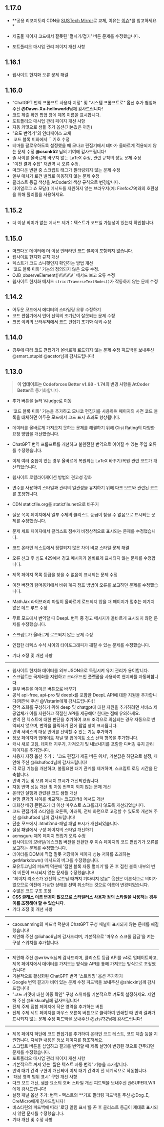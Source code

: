 ## 1.17.0

- \*\*공용 리포지토리 CDN을 [SUSTech Mirror](https://mirrors.sustech.edu.cn/help/cdnjs.html)로 교체, 이유는 [이슈](https://github.com/beijixiaohu/OJBetter/issues/151)\*를 참고하세요. \*

- 제출물 페이지 코드에서 잘못된 '펼치기/접기' 버튼 문제를 수정했습니다.

- 포트폴리오 매시업 관리 페이지 개선 사항

## 1.16.1

- 웹사이트 현지화 오류 문제 해결

## 1.16.0

- "ChatGPT 번역 프롬프트 사용자 지정" 및 "시스템 프롬프트로" 옵션 추가 협업해 주신 **@Dawn-Xu-helloworld**님께 감사드립니다!
- 코드 제출 확인 팝업 창에 제목 이름을 표시합니다.
- 포트폴리오 매시업 관리 페이지 개선 사항
- 자동 커밋으로 샘플 추가 옵션(기본값은 꺼짐)
- "요도 번역기"의 인터페이스 교체
- &nbsp;코드 블록 미화에서 \`\` 기호 수정
- 테마를 팔로우하도록 설정했을 때 모나코 편집기에서 테마가 올바르게 적용되지 않는 문제 수정 **@cscnk52** 님의 기여에 감사드립니다!
- 줄 사이를 올바르게 바꾸지 않는 LaTeX 수정, 관련 규칙의 성능 문제 수정
- "이전 결과 수집" 재번역 시 오류 수정.
- 마크다운 변환 중 스크립트 태그가 필터링되지 않는 문제 수정
- 일부 매치가 로건 밸리로 이동하지 않는 문제 수정
- 클리스트 등급 색상을 AtCoder의 색상 규칙으로 변경합니다.
- 다이얼로그 쇼 모달() 메서드를 지원하지 않는 브라우저(예: Firefox79)와의 호환성을 위해 폴리필을 사용하세요.

## 1.15.2

- 더 이상 의미가 없는 메서드 제거：텍스트가 코드일 가능성이 있는지 확인합니다.

## 1.15.0

- 마크다운 데이터에 더 이상 인터라인 코드 블록이 포함되지 않습니다.
- 웹사이트 현지화 규칙 개선
- 텍스트가 코드 스니펫인지 확인하는 방법 개선
- '코드 블록 미화' 기능의 정의되지 않은 오류 수정.
- OJB_observeElement()\\\\\\\\\\\\\\\\\\\\\\` 메서드 보고 오류 수정
- 웹사이트 현지화 메서드 `strictTraverseTextNodes()`가 작동하지 않는 문제 수정

## 1.14.2

- 어두운 모드에서 에디터의 스타일링 오류 수정하기
- 코드 편집기에서 언어 선택의 초기값이 잘못되는 문제 수정
- 크롬 이외의 브라우저에서 코드 편집기 초기화 예외 수정

## 1.14.0

- 경우에 따라 코드 편집기가 올바르게 로드되지 않는 문제 수정 피드백을 보내주신 @smart_stupid @acstor님께 감사드립니다!

## 1.13.0

> **이 업데이트는 Codeforces Better v1.68 - 1.74의 변경 사항을 AtCoder Better**로 동기화합니다.

- 추가 버튼을 눌러 VJudge로 이동

- '코드 블록 미화' 기능을 추가하고 모나코 편집기를 사용하여 페이지의 사전 코드 블록을 대체하면 어두운 모드에서 코드 표시 효과도 향상됩니다.

- 데이터를 올바르게 가져오지 못하는 문제를 해결하기 위해 Clist Rating의 다양한 요청 방법을 개선했습니다.

- ChatGPT 번역 프롬프트를 개선하고 불완전한 번역으로 이어질 수 있는 주입 오류를 수정했습니다.

- 이제 여러 중첩이 있는 경우 올바르게 복원되는 LaTeX 바꾸기/복원 관련 코드가 개선되었습니다.

- 웹사이트 로컬라이제이션 방법의 견고성 강화

- 변수를 사용하여 스타일과 관리의 일관성을 유지하기 위해 다크 모드와 관련된 코드를 조정합니다.

- CDN staticfile.org를 staticfile.net으로 바꾸기

- 질문 목록 페이지에서 일부 주제의 클리스트 등급이 찾을 수 없음으로 표시되는 문제를 수정했습니다.

- 문제 세트 페이지에서 클리스트 점수가 비정상적으로 표시되는 문제를 수정했습니다.

- 코드 온라인 테스트에서 정렬되지 않은 차이 비교 스타일 문제 해결

- 오류 신고 후 심도 429에서 경고 메시지가 올바르게 표시되지 않는 문제를 수정합니다.

- 제목 페이지 목록 등급을 찾을 수 없음이 표시되는 문제 수정

- 이전 버전의 탐머몽키에서 바위 계곡 점프 방법이 오류를 보고하던 문제를 수정했습니다.

- MathJax 라이브러리 파일이 올바르게 로드되지 않을 때 페이지가 멈추는 예기치 않은 데드 루프 수정

- 무료 모드에서 번역할 때 DeepL 번역 중 경고 메시지가 올바르게 표시되지 않던 문제를 수정했습니다.

- 스크립트가 올바르게 로드되지 않는 문제 수정

- 인접한 라텍스 수식 사이의 타이포그래피가 깨질 수 있는 문제를 수정했습니다.

- 기타 조정 및 개선 사항

------

- 웹사이트 현지화 데이터를 외부 JSON으로 독립시켜 유지 관리가 용이합니다.
- 스크립트는 국제화를 지원하고 크라우드인 플랫폼을 사용하여 현지화를 자동화합니다.
- 일부 버튼을 아이콘 버튼으로 바꾸기
- 공식 api-free, api-pro 및 deeplx를 포함한 DeepL API에 대한 지원을 추가합니다(제안해 주신 @Vistarin에게 감사드립니다)!
- 잔액 조회를 구성하기 위해 deep 및 chatgpt에 대한 지원을 추가하려면 서비스 제공업체가 이를 지원하고 적절한 API를 제공해야 한다는 점에 유의하세요.
- 번역 전 텍스트에 대한 판단을 추가하여 코드 조각으로 의심되는 경우 자동으로 번역되지 않으며, 번역을 클릭하기 전에 팝업 창이 표시됩니다.
- 번역 서비스의 대상 언어를 선택할 수 있는 기능 추가하기
- 정보 페이지와 업데이트 채널 및 업데이트 소스 선택 항목을 추가합니다.
- 캐시 새로 고침, 데이터 지우기, 가져오기 및 내보내기를 포함한 디버깅 유지 관리 페이지를 추가합니다.
- 사용자 지정 옵션 추가： '코드 편집기 제출 버튼 위치', 기본값은 하단으로 설정, 제안해 주신 @lishufood님께 감사드립니다!
- 각 로딩 기능을 개선하고, 불필요한 대기 관계를 제거하며, 스크립트 로딩 시간을 단축합니다.
- 번역 기능 및 오류 메시지 표시가 개선되었습니다.
- 자동 번역 성능 개선 및 자동 번역이 되지 않는 문제 개선
- 온라인 실행과 관련된 코드 샘플 개선
- 실행 결과의 차이를 비교하는 코드Diff() 메서드 개선
- 대화창 배경 콘텐츠가 더 이상 마우스로 스크롤되지 않도록 개선되었습니다.
- 코드 편집기의 스타일을 오른쪽, 아래쪽, 전체 화면으로 고정할 수 있도록 개선해 주신 @lishufood 님께 감사드립니다!
- 단순 모드에서 .html2md-패널 패널 표시가 개선되었습니다.
- 설정 패널에서 구성 페이지의 스타일 개선하기
- acmsguru 제목 페이지 편집기 오류 수정
- 웹사이트의 모바일/데스크톱 버전을 전환한 후 이슈 페이지의 코드 편집기가 오류를 보고하는 문제를 수정했습니다.
- 데이터를 DOM에 직접 잘못 저장하여 페이지 성능 저하를 초래하는 getMarkdown() 메서드의 버그를 수정했습니다.
- 모유투고님의 피드백 덕분에 '접힌 블록 자동 펼치기'를 끈 후 접힌 블록 내부의 번역 버튼이 표시되지 않는 문제를 수정했습니다!
- "페이지 리소스가 완전히 로드될 때까지 기다리지 않음" 옵션은 이론적으로 의미가 없으므로 이전에 가능한 상태를 선택 취소하는 것으로 이름이 변경되었습니다.
- 수많은 코드 구조 조정
- **CSS 클래스 이름 변경이 많으므로 스타일러스 사용자 정의 스타일을 사용하는 경우 이를 조정해야 할 수 있습니다**.
- 기타 조정 및 개선 사항

------

- caoxuanming의 피드백 덕분에 ChatGPT 구성 패널이 표시되지 않는 문제를 해결했습니다!
- 제안해 주신 @liuhao6님께 감사드리며, 기본적으로 '마우스 스크롤 잠금'을 켜는 구성 스위치를 추가합니다.

------

- 제안해 주신 @wrkwrk님께 감사드리며, 클리스트 등급 API를 v4로 업데이트하고, 제목 페이지에서 데이터를 가져오는 방식을 API를 통해 가져오는 방식으로 조정했습니다!
- 기본적으로 활성화된 ChatGPT 번역 '스트리밍' 옵션 추가하기
- Google 번역 결과가 비어 있는 문제 수정 피드백을 보내주신 @shicxin님께 감사드립니다!
- "코드 커밋에 대한 이중 확인" 구성 스위치를 기본적으로 켜도록 설정하세요. 제안해 주신 @Rikkual님께 감사드립니다!
- 전체 주제 집합 페이지에 작은 영역을 추가하는 버튼
- 전체 주제 세트 페이지를 마우스 오른쪽 버튼으로 클릭하여 인쇄할 때 번역 결과가 표시되지 않는 문제 수정 피드백을 보내주신 @zfs732님께 감사드립니다!

------

- 제목 페이지 하단에 코드 편집기를 추가하여 온라인 코드 테스트, 코드 제출 등을 지원합니다. 자세한 내용은 정보 페이지를 참조하세요.
- 스크립트 버튼을 삽입하고 결과를 번역할 때 제목 설명이 변경된 것으로 간주되던 문제를 수정했습니다.
- 포트폴리오 매시업 관리 페이지 개선 사항
- 기본적으로 꺼져 있는 '짧은 텍스트 자동 번역' 기능을 추가합니다.
- 번역 대기 간격 구현이 개선되어 이제 대기 간격이 전 세계적으로 작동합니다.
- '대상 영역 범위 표시' 구현 개선 사항
- 다크 모드 개선, 샘플 요소의 호버 스타일 개선 피드백을 보내주신 @SUPERLWR에게 감사드립니다!
- 설정 패널 옵션 추가: 번역 - 텍스트의 \*\*기호 필터링 피드백을 주신 @Dog_E, CreMicro에게 감사드립니다!
- 비스타린의 피드백에 따라 '로딩 알림 표시'를 끈 후 클리스트 등급이 제대로 표시되지 않던 문제를 수정했습니다.
- 기타 개선 및 수정 사항
